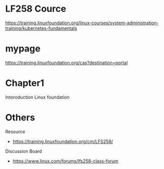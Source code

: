 # LF258 Cource
https://training.linuxfoundation.org/linux-courses/system-administration-training/kubernetes-fundamentals

# mypage
https://training.linuxfoundation.org/cas?destination=portal

# Chapter1
Intoroduction Linux foundation


# Others
Resource
- https://training.linuxfoundation.org/cm/LFS258/

Discussion Board
- https://www.linux.com/forums/lfs258-class-forum

